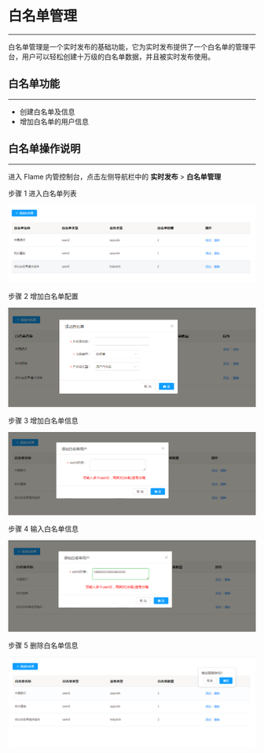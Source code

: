 # 白名单管理

---

白名单管理是一个实时发布的基础功能，它为实时发布提供了一个白名单的管理平台，用户可以轻松创建十万级的白名单数据，并且被实时发布使用。

## 白名单功能

---

* 创建白名单及信息
* 增加白名单的用户信息

## 白名单操作说明

---

进入 Flame 内管控制台，点击左侧导航栏中的 **实时发布** > **白名单管理**

步骤 1 进入白名单列表

![白名单列表](./../images/whiteList1.png)

步骤 2 增加白名单配置

![增加白名单配置](./../images/whiteList2.png)

步骤 3 增加白名单信息

![增加白名单信息](./../images/whiteList3.png)

步骤 4 输入白名单信息

![输入白名单信息](./../images/whiteList4.png)

步骤 5 删除白名单信息

![删除白名单信息](./../images/whiteList5.png)